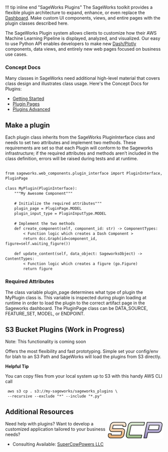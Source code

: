 !!! tip inline end "SageWorks Plugins"
    The SageWorks toolkit provides a flexible plugin architecture to expand, enhance, or even replace the [Dashboard](../aws_setup/dashboard_stack.md). Make custom UI components, views, and entire pages with the plugin classes described here.

The SageWorks Plugin system allows clients to customize how their AWS Machine Learning Pipeline is displayed, analyzed, and visualized. Our easy to use Python API enables developers to make new [Dash/Plotly](https://plotly.com/) components, data views, and entirely new web pages focused on business use cases.

### Concept Docs
Many classes in SageWorks need additional high-level material that covers class design and illustrates class usage. Here's the Concept Docs for Plugins:
 
- [Getting Started]( https://docs.google.com/presentation/d/1S_-XapmyTsXIkO6od9AVkTbEU2nqS-mEZwFrtUucUME/edit?usp=sharing) 
- [Plugin Pages](https://docs.google.com/presentation/d/1Yp4ka8DGPdRs8WfsAAUTnc0SHzkkcdJY2TABKxD_CPo/edit?usp=sharing)
- [Plugins Advanced](https://docs.google.com/presentation/d/1sByTnZa24lY6d4INRMm7OHmQndIZmLbTxOyTeAJol20/edit?usp=sharing)

## Make a plugin

Each plugin class inherits from the SageWorks PluginInterface class and needs to set two attributes and implement two methods. These requirements are set so that each Plugin will conform to the Sageworks infrastructure; if the required attributes and methods aren’t included in the class definition, errors will be raised during tests and at runtime.

```

from sageworks.web_components.plugin_interface import PluginInterface, PluginPage

class MyPlugin(PluginInterface):
    """My Awesome Component"""

    # Initialize the required attributes"""
    plugin_page = PluginPage.MODEL
    plugin_input_type = PluginInputType.MODEL
    
    # Implement the two methods
    def create_component(self, component_id: str) -> ComponentTypes:
        < Function logic which creates a Dash Component >
        return dcc.Graph(id=component_id, figure=self.waiting_figure())

    def update_content(self, data_object: SageworksObject) -> ContentTypes:
        < Function logic which creates a figure (go.Figure) 
        return figure
```
  



### Required Attributes

The class variable plugin_page determines what type of plugin the MyPlugin class is. This variable is inspected during plugin loading at runtime in order to load the plugin to the correct artifact page in the Sageworks dashboard. The PluginPage class can be DATA_SOURCE, FEATURE_SET, MODEL, or ENDPOINT.

## S3 Bucket Plugins (Work in Progress)
Note: This functionality is coming soon

Offers the most flexibility and fast prototyping. Simple set your config/env for  blah to an S3 Path and SageWorks will load the plugins from S3 directly.

**Helpful Tip**

You can copy files from your local system up to S3 with this handy AWS CLI call

```
 aws s3 cp . s3://my-sageworks/sageworks_plugins \
 --recursive --exclude "*" --include "*.py"
```
 

## Additional Resources

<img align="right" src="../images/scp.png" width="180">

Need help with plugins? Want to develop a customized application tailored to your business needs?

- Consulting Available: [SuperCowPowers LLC](https://www.supercowpowers.com)
